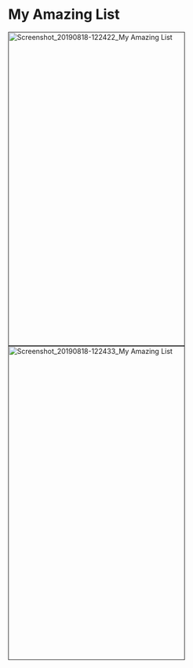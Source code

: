 # My Amazing List

<a data-flickr-embed="true"  href="" title="Screenshot_20190818-122422_My Amazing List"><img src="https://live.staticflickr.com/65535/48563807127_488212ffa5_z.jpg" width="360" height="640" alt="Screenshot_20190818-122422_My Amazing List"></a>
<a data-flickr-embed="true"  href="" title="Screenshot_20190818-122433_My Amazing List"><img src="https://live.staticflickr.com/65535/48563807042_cd7acab879_z.jpg" width="360" height="640" alt="Screenshot_20190818-122433_My Amazing List"></a>
